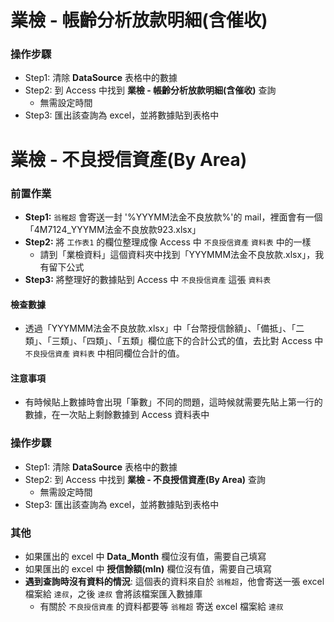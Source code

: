 # 業檢 - 帳齡分析放款明細(含催收)
### 操作步驟
- Step1: 清除 **DataSource** 表格中的數據
- Step2: 到 Access 中找到 **業檢 - 帳齡分析放款明細(含催收)** 查詢
    - 無需設定時間
- Step3: 匯出該查詢為 excel，並將數據貼到表格中

# 業檢 - 不良授信資產(By Area)
### 前置作業
- **Step1:** `翁稚超` 會寄送一封 '%YYYMM法金不良放款%'的 mail，裡面會有一個「4M7124_YYYMM法金不良放款923.xlsx」
- **Step2:** 將 `工作表1` 的欄位整理成像 Access 中 `不良授信資產` `資料表` 中的一樣
    - 請到「業檢資料」這個資料夾中找到「YYYMMM法金不良放款.xlsx」，我有留下公式
- **Step3:** 將整理好的數據貼到 Access 中 `不良授信資產` 這張 `資料表`

#### 檢查數據
- 透過「YYYMMM法金不良放款.xlsx」中「台幣授信餘額」、「備抵」、「二類」、「三類」、「四類」、「五類」欄位底下的合計公式的值，去比對 Access 中 `不良授信資產` `資料表` 中相同欄位合計的值。

#### 注意事項
- 有時候貼上數據時會出現「筆數」不同的問題，這時候就需要先貼上第一行的數據，在一次貼上剩餘數據到 Access 資料表中

### 操作步驟
- Step1: 清除 **DataSource** 表格中的數據
- Step2: 到 Access 中找到 **業檢 - 不良授信資產(By Area)** 查詢
    - 無需設定時間
- Step3: 匯出該查詢為 excel，並將數據貼到表格中

### 其他
- 如果匯出的 excel 中 **Data_Month** 欄位沒有值，需要自己填寫
- 如果匯出的 excel 中 **授信餘額(mln)** 欄位沒有值，需要自己填寫
- **遇到查詢時沒有資料的情況**: 這個表的資料來自於 `翁稚超`，他會寄送一張 excel 檔案給 `達叔`，之後 `達叔` 會將該檔案匯入數據庫
    - 有關於 `不良授信資產` 的資料都要等 `翁稚超` 寄送 excel 檔案給 `達叔`